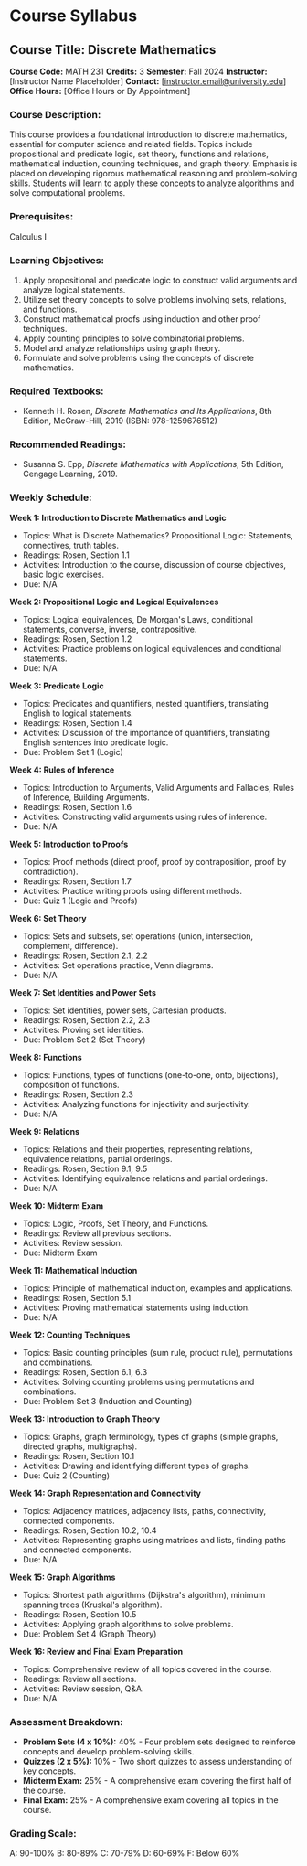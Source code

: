 
# Course Syllabus
## Course Title: Discrete Mathematics
**Course Code:** MATH 231
**Credits:** 3
**Semester:** Fall 2024
**Instructor:** [Instructor Name Placeholder]
**Contact:** [instructor.email@university.edu]
**Office Hours:** [Office Hours or By Appointment]

### Course Description:
This course provides a foundational introduction to discrete mathematics, essential for computer science and related fields. Topics include propositional and predicate logic, set theory, functions and relations, mathematical induction, counting techniques, and graph theory. Emphasis is placed on developing rigorous mathematical reasoning and problem-solving skills. Students will learn to apply these concepts to analyze algorithms and solve computational problems.

### Prerequisites:
Calculus I

### Learning Objectives:
1.  Apply propositional and predicate logic to construct valid arguments and analyze logical statements.
2.  Utilize set theory concepts to solve problems involving sets, relations, and functions.
3.  Construct mathematical proofs using induction and other proof techniques.
4.  Apply counting principles to solve combinatorial problems.
5.  Model and analyze relationships using graph theory.
6.  Formulate and solve problems using the concepts of discrete mathematics.

### Required Textbooks:
- Kenneth H. Rosen, *Discrete Mathematics and Its Applications*, 8th Edition, McGraw-Hill, 2019 (ISBN: 978-1259676512)

### Recommended Readings:
- Susanna S. Epp, *Discrete Mathematics with Applications*, 5th Edition, Cengage Learning, 2019.

### Weekly Schedule:
**Week 1: Introduction to Discrete Mathematics and Logic**
- Topics: What is Discrete Mathematics? Propositional Logic: Statements, connectives, truth tables.
- Readings: Rosen, Section 1.1
- Activities: Introduction to the course, discussion of course objectives, basic logic exercises.
- Due: N/A

**Week 2: Propositional Logic and Logical Equivalences**
- Topics: Logical equivalences, De Morgan's Laws, conditional statements, converse, inverse, contrapositive.
- Readings: Rosen, Section 1.2
- Activities: Practice problems on logical equivalences and conditional statements.
- Due: N/A

**Week 3: Predicate Logic**
- Topics: Predicates and quantifiers, nested quantifiers, translating English to logical statements.
- Readings: Rosen, Section 1.4
- Activities: Discussion of the importance of quantifiers, translating English sentences into predicate logic.
- Due: Problem Set 1 (Logic)

**Week 4: Rules of Inference**
- Topics: Introduction to Arguments, Valid Arguments and Fallacies, Rules of Inference, Building Arguments.
- Readings: Rosen, Section 1.6
- Activities: Constructing valid arguments using rules of inference.
- Due: N/A

**Week 5: Introduction to Proofs**
- Topics: Proof methods (direct proof, proof by contraposition, proof by contradiction).
- Readings: Rosen, Section 1.7
- Activities: Practice writing proofs using different methods.
- Due: Quiz 1 (Logic and Proofs)

**Week 6: Set Theory**
- Topics: Sets and subsets, set operations (union, intersection, complement, difference).
- Readings: Rosen, Section 2.1, 2.2
- Activities: Set operations practice, Venn diagrams.
- Due: N/A

**Week 7: Set Identities and Power Sets**
- Topics: Set identities, power sets, Cartesian products.
- Readings: Rosen, Section 2.2, 2.3
- Activities: Proving set identities.
- Due: Problem Set 2 (Set Theory)

**Week 8: Functions**
- Topics: Functions, types of functions (one-to-one, onto, bijections), composition of functions.
- Readings: Rosen, Section 2.3
- Activities: Analyzing functions for injectivity and surjectivity.
- Due: N/A

**Week 9: Relations**
- Topics: Relations and their properties, representing relations, equivalence relations, partial orderings.
- Readings: Rosen, Section 9.1, 9.5
- Activities: Identifying equivalence relations and partial orderings.
- Due: N/A

**Week 10: Midterm Exam**
- Topics: Logic, Proofs, Set Theory, and Functions.
- Readings: Review all previous sections.
- Activities: Review session.
- Due: Midterm Exam

**Week 11: Mathematical Induction**
- Topics: Principle of mathematical induction, examples and applications.
- Readings: Rosen, Section 5.1
- Activities: Proving mathematical statements using induction.
- Due: N/A

**Week 12: Counting Techniques**
- Topics: Basic counting principles (sum rule, product rule), permutations and combinations.
- Readings: Rosen, Section 6.1, 6.3
- Activities: Solving counting problems using permutations and combinations.
- Due: Problem Set 3 (Induction and Counting)

**Week 13: Introduction to Graph Theory**
- Topics: Graphs, graph terminology, types of graphs (simple graphs, directed graphs, multigraphs).
- Readings: Rosen, Section 10.1
- Activities: Drawing and identifying different types of graphs.
- Due: Quiz 2 (Counting)

**Week 14: Graph Representation and Connectivity**
- Topics: Adjacency matrices, adjacency lists, paths, connectivity, connected components.
- Readings: Rosen, Section 10.2, 10.4
- Activities: Representing graphs using matrices and lists, finding paths and connected components.
- Due: N/A

**Week 15: Graph Algorithms**
- Topics: Shortest path algorithms (Dijkstra's algorithm), minimum spanning trees (Kruskal's algorithm).
- Readings: Rosen, Section 10.5
- Activities: Applying graph algorithms to solve problems.
- Due: Problem Set 4 (Graph Theory)

**Week 16: Review and Final Exam Preparation**
- Topics: Comprehensive review of all topics covered in the course.
- Readings: Review all sections.
- Activities: Review session, Q&A.
- Due: N/A

### Assessment Breakdown:
*   **Problem Sets (4 x 10%):** 40% - Four problem sets designed to reinforce concepts and develop problem-solving skills.
*   **Quizzes (2 x 5%):** 10% - Two short quizzes to assess understanding of key concepts.
*   **Midterm Exam:** 25% - A comprehensive exam covering the first half of the course.
*   **Final Exam:** 25% - A comprehensive exam covering all topics in the course.

### Grading Scale:
A: 90-100%
B: 80-89%
C: 70-79%
D: 60-69%
F: Below 60%
